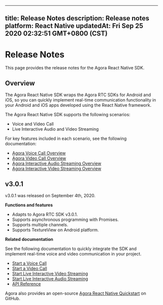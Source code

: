 
---
title: Release Notes
description: Release notes
platform: React Native
updatedAt: Fri Sep 25 2020 02:32:51 GMT+0800 (CST)
---
# Release Notes
This page provides the release notes for the Agora React Native SDK.

## Overview

The Agora React Native SDK wraps the Agora RTC SDKs for Android and iOS, so you can quickly implement real-time communication functionality in your Android and iOS apps developed using the React Native framework.

The Agora React Native SDK supports the following scenarios:

- Voice and Video Call
- Live Interactive Audio and Video Streaming

For key features included in each scenario, see the following documentation:

- [Agora Voice Call Overview](https://docs.agora.io/en/Voice/product_voice?platform=All%20Platforms)
- [Agora Video Call Overview](https://docs.agora.io/en/Video/product_video?platform=All%20Platforms)
- [Agora Interactive Audio Streaming Overview](https://docs.agora.io/en/Audio%20Broadcast/product_live_audio?platform=All_Platforms) 
- [Agora Interactive Video Streaming Overview](https://docs.agora.io/en/Interactive%20Broadcast/product_live?platform=All%20Platforms)

## v3.0.1

v3.0.1 was released on September 4th, 2020.

**Functions and features**

- Adapts to Agora RTC SDK v3.0.1.
- Supports asynchronous programming with Promises.
- Supports multiple channels.
- Supports TextureView on Android platform.

**Related documentation**

See the following documentation to quickly integrate the SDK and implement real-time voice and video communication in your project.

- [Start a Voice Call](../../en/Audio%20Broadcast/start_call_audio_react_native.md)
- [Start a Video Call](../../en/Audio%20Broadcast/start_call_react_native.md)
- [Start Live Interactive Video Streaming](../../en/Audio%20Broadcast/start_live_react_native.md)
- [Start Live Interactive Audio Streaming](../../en/Audio%20Broadcast/start_live_audio_react_native.md)
- [API Reference](https://docs.agora.io/en/Audio%20Broadcast/API%20Reference/react_native/index.html)

Agora also provides an open-source [Agora React Native Quickstart](https://github.com/AgoraIO-Community/Agora-RN-Quickstart) on GitHub.

